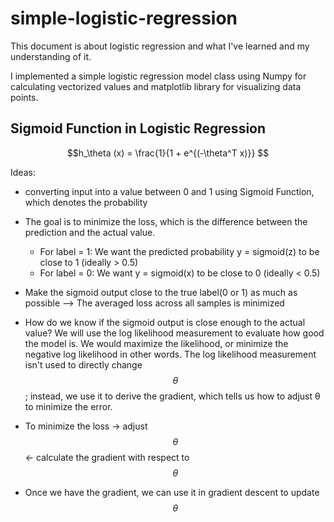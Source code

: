# simple-logistic-regression
This document is about logistic regression and what I've learned and my understanding of it.

I implemented a simple logistic regression model class using Numpy for calculating vectorized values and matplotlib library for visualizing data points.
## Sigmoid Function in Logistic Regression
$$h_\theta (x) = \frac{1}{1 + e^{(-\theta^T x)}} $$

Ideas:
- converting input into a value between 0 and 1 using Sigmoid Function, which denotes the probability
- The goal is to minimize the loss, which is the difference between the prediction and the actual value.
    - For label = 1: We want the predicted probability y = sigmoid(z) to be close to 1 (ideally > 0.5)
    - For label = 0: We want y = sigmoid(x) to be close to 0 (ideally < 0.5)

- Make the sigmoid output close to the true label(0 or 1) as much as possible --> The averaged loss across all samples is minimized
- How do we know if the sigmoid output is close enough to the actual value? We will use the log likelihood measurement to evaluate how good the model is. We would maximize the likelihood, or minimize the negative log likelihood in other words. The log likelihood measurement isn't used to directly change $$\theta$$; instead, we use it to derive the gradient, which tells us how to adjust θ to minimize the error.
- To minimize the loss -> adjust $$\theta$$ <- calculate the gradient with respect to $$\theta$$
- Once we have the gradient, we can use it in gradient descent to update $$\theta$$


